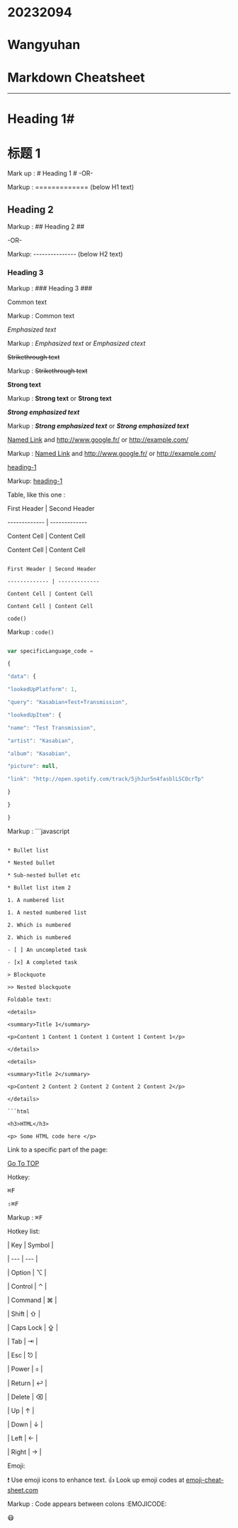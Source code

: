 # 20232094
# Wangyuhan
Markdown Cheatsheet<a name = "TOP"></a>
=========
----
# Heading 1#
# 标题 1 #

Mark up : # Heading 1 #
-OR-

Markup : ============= (below H1 text)

## Heading 2 ##

Markup : ## Heading 2 ##

-OR-

Markup: --------------- (below H2 text)

### Heading 3 ###

Markup : ### Heading 3 ###


Common text

Markup : Common text

_Emphasized text_

Markup : _Emphasized text_ or *Emphasized ctext*

~~Strikethrough text~~

Markup : ~~Strikethrough text~~

__Strong text__

Markup : __Strong text__ or **Strong text**

___Strong emphasized text___

Markup : ___Strong emphasized text___ or ***Strong emphasized text***

[Named Link](http://www.google.fr/ "Named link title") and http://www.google.fr/ or <http://example.com/>

Markup : [Named Link](http://www.google.fr/ "Named link title") and http://www.google.fr/ or <http://example.com/>

[heading-1](#heading-1 "Goto heading-1")


Markup: [heading-1](#heading-1 "Goto heading-1")


Table, like this one :

First Header | Second Header

------------- | -------------

Content Cell | Content Cell

Content Cell | Content Cell

```

First Header | Second Header

------------- | -------------

Content Cell | Content Cell

Content Cell | Content Cell

```

`code()`

Markup : `code()`

```javascript

var specificLanguage_code =

{

"data": {

"lookedUpPlatform": 1,

"query": "Kasabian+Test+Transmission",

"lookedUpItem": {

"name": "Test Transmission",

"artist": "Kasabian",

"album": "Kasabian",

"picture": null,

"link": "http://open.spotify.com/track/5jhJur5n4fasblLSCOcrTp"

}

}

}

```

Markup : ```javascript

```

* Bullet list

* Nested bullet

* Sub-nested bullet etc

* Bullet list item 2

1. A numbered list

1. A nested numbered list

2. Which is numbered

2. Which is numbered

- [ ] An uncompleted task

- [x] A completed task

> Blockquote

>> Nested blockquote

Foldable text:

<details>

<summary>Title 1</summary>

<p>Content 1 Content 1 Content 1 Content 1 Content 1</p>

</details>

<details>

<summary>Title 2</summary>

<p>Content 2 Content 2 Content 2 Content 2 Content 2</p>

</details>

```html

<h3>HTML</h3>

<p> Some HTML code here </p>

```

Link to a specific part of the page:

[Go To TOP](#TOP)

Hotkey:

<kbd>⌘F</kbd>

<kbd>⇧⌘F</kbd>

Markup : <kbd>⌘F</kbd>

Hotkey list:

| Key | Symbol |

| --- | --- |

| Option | ⌥ |

| Control | ⌃ |

| Command | ⌘ |

| Shift | ⇧ |

| Caps Lock | ⇪ |

| Tab | ⇥ |

| Esc | ⎋ |

| Power | ⌽ |

| Return | ↩ |

| Delete | ⌫ |

| Up | ↑ |

| Down | ↓ |

| Left | ← |

| Right | → |

Emoji:

:exclamation: Use emoji icons to enhance text. :+1: Look up emoji codes at [emoji-cheat-sheet.com](http://emoji-cheat-sheet.com/)

Markup : Code appears between colons :EMOJICODE:


:mask: